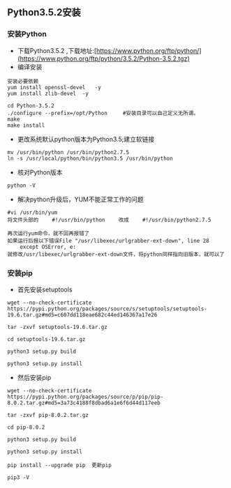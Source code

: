 ## Python3.5.2安装

### 安装Python

* 下载Python3.5.2 ,下载地址:[https://www.python.org/ftp/python/](https://www.python.org/ftp/python/3.5.2/Python-3.5.2.tgz)
* 编译安装

```shell
安装必要依赖
yum install openssl-devel   -y
yum install zlib-devel  -y

cd Python-3.5.2
./configure --prefix=/opt/Python     #安装目录可以自己定义无所谓。
make
make install
```

* 更改系统默认python版本为Python3.5;建立软链接

```shell
mv /usr/bin/python /usr/bin/python2.7.5
ln -s /usr/local/python/bin/python3.5 /usr/bin/python
```

* 核对Python版本

```shell
python -V
```

* 解决python升级后，YUM不能正常工作的问题

```shell
#vi /usr/bin/yum
将文件头部的 　　#!/usr/bin/python 　　改成 　　#!/usr/bin/python2.7.5

再次运行yum命令，就不回再报错了
如果运行后报以下错误File "/usr/libexec/urlgrabber-ext-down", line 28
    except OSError, e:
就修改/usr/libexec/urlgrabber-ext-down文件，将python同样指向旧版本，就可以了
```

### 安装pip

* 首先安装setuptools

```shell
wget --no-check-certificate  https://pypi.python.org/packages/source/s/setuptools/setuptools-19.6.tar.gz#md5=c607dd118eae682c44ed146367a17e26

tar -zxvf setuptools-19.6.tar.gz

cd setuptools-19.6.tar.gz

python3 setup.py build

python3 setup.py install
```

* 然后安装pip

```shell
wget --no-check-certificate  https://pypi.python.org/packages/source/p/pip/pip-8.0.2.tar.gz#md5=3a73c4188f8dbad6a1e6f6d44d117eeb

tar -zxvf pip-8.0.2.tar.gz

cd pip-8.0.2

python3 setup.py build

python3 setup.py install
```

```shell
pip install --upgrade pip  更新pip

pip3 -V
```

